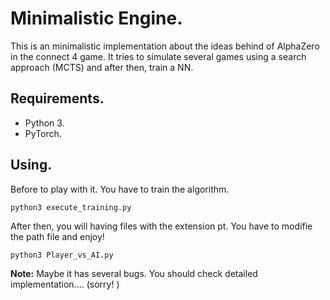 # Minimalistic Engine.
This is an minimalistic implementation about the ideas behind of AlphaZero in the connect 4 game. 
It tries to simulate several games using a search approach (MCTS)  and after then, train a NN.

## Requirements.
* Python 3.
* PyTorch.

## Using.
Before to play with it. You have to train the algorithm.
```
python3 execute_training.py
```

After then, you will having files with the extension pt.
You have to modifie the path file and enjoy!

```
python3 Player_vs_AI.py
```
**Note:**
Maybe it has several bugs. You should check detailed implementation.... (sorry! )

